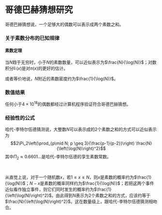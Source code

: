 # 哥德巴赫猜想研究

哥德巴赫猜想说，一个足够大的偶数可以表示成两个素数之和。



### 关于素数分布的已知规律

#### 素数定理

当$N$趋于无穷时，小于$N$的素数数量，可以近似表示为$\frac{N}{\log(N)}$；对数积分$\operatorname{li}(x)$是对$\pi(x)$的更好的估计。

或者等价地说，$N$附近的素数密度约为$\frac{1}{\log(N)}$。


### 数值结果

任何小于$4\times 10^{18}$的偶数都经过计算机程序验证符合哥德巴赫猜想。

### 经验性的公式

哈代-李特尔伍德猜测说，大整数$N$可以表示成的2个素数之和的方式可以近似表示为
$$2\Pi_2\left(\prod_{p\mid N; p \geq 3}{\frac{p-1}{p-2}}\right) \frac{N}{\left(\log(N)\right)^2}$$
其中$\Pi_2\approx0.6601\dots$是哈代-李特尔伍德的孪生素数常数。

<br/>

从直觉上说，对于一个随机数$x$，若$1\le x\le N$，则$x$是素数的概率约为$\frac{1}{\log(N)}$；$N-x$是素数的概率同样约为$\frac{1}{\log(N)}$；若把这两个事件近似看作独立事件，则它们同时发生的概率约为$\frac{1}{\left(\log(N)\right)^2}$。由此得到$N$表示为2个素数之和的方式，应该约等于$\frac{N}{\left(\log(N)\right)^2}$。这在数量级上，跟哈代-李特尔伍德猜测相吻合。

